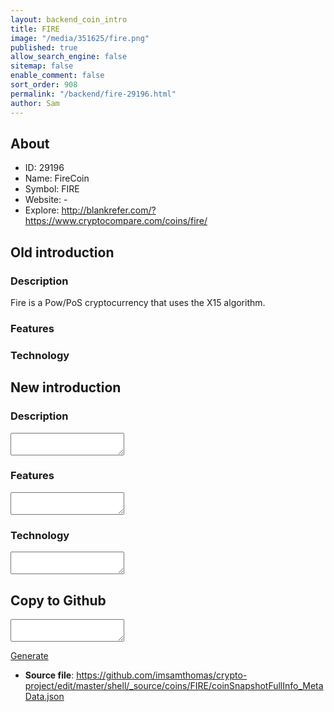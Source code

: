 ```yaml
---
layout: backend_coin_intro
title: FIRE
image: "/media/351625/fire.png"
published: true
allow_search_engine: false
sitemap: false
enable_comment: false
sort_order: 908
permalink: "/backend/fire-29196.html"
author: Sam
---
```


## About

- ID: 29196
- Name: FireCoin
- Symbol: FIRE
- Website: -
- Explore: http://blankrefer.com/?https://www.cryptocompare.com/coins/fire/


## Old introduction

### Description

<p>Fire is a Pow/PoS cryptocurrency that uses the X15 algorithm.</p>

### Features


### Technology




## New introduction


### Description
<textarea id="meta_description" name="description"></textarea>

### Features
<textarea id="meta_features" name="features"></textarea>

### Technology
<textarea id="meta_technology" name="technology"></textarea>


## Copy to Github

<textarea id="coinsnapshotfullinfo_metadata"></textarea>

<a href="#gen" onclick="generateMetaDatJson()">Generate</a>

- **Source file**: <a href="https://github.com/imsamthomas/crypto-project/edit/master/shell/_source/coins/FIRE/coinSnapshotFullInfo_MetaData.json">https://github.com/imsamthomas/crypto-project/edit/master/shell/_source/coins/FIRE/coinSnapshotFullInfo_MetaData.json</a>

